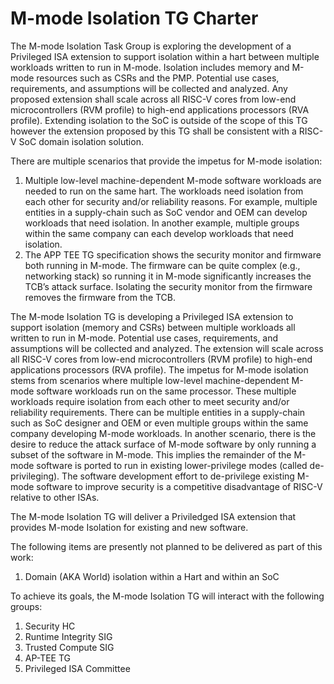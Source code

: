 # M-mode Isolation TG Charter

The M-mode Isolation Task Group is exploring the development of a Privileged ISA extension to support isolation within a hart between multiple workloads written to run in M-mode. Isolation includes memory and M-mode resources such as CSRs and the PMP. Potential use cases, requirements, and assumptions will be collected and analyzed. Any proposed extension shall scale across all RISC-V cores from low-end microcontrollers (RVM profile) to high-end applications processors (RVA profile). Extending isolation to the SoC is outside of the scope of this TG however the extension proposed by this TG shall be consistent with a RISC-V SoC domain isolation solution.

There are multiple scenarios that provide the impetus for M-mode isolation:

1. Multiple low-level machine-dependent M-mode software workloads are needed to run on the same hart. The workloads need isolation from each other for security and/or reliability reasons. For example, multiple entities in a supply-chain such as SoC vendor and OEM can develop workloads that need isolation. In another example, multiple groups within the same company can each develop workloads that need isolation.
2. The APP TEE TG specification shows the security monitor and firmware both running in M-mode. The firmware can be quite complex (e.g., networking stack) so running it in M-mode significantly increases the TCB’s attack surface. Isolating the security monitor from the firmware removes the firmware from the TCB.

The M-mode Isolation TG is developing a Privileged ISA extension to support isolation (memory and CSRs) between multiple workloads all written to run in M-mode. Potential use cases, requirements, and assumptions will be collected and analyzed. The extension will scale across all RISC-V cores from low-end microcontrollers (RVM profile) to high-end applications processors (RVA profile). The impetus for M-mode isolation stems from scenarios where multiple low-level machine-dependent M-mode software workloads run on the same processor. These multiple workloads require isolation from each other to meet security and/or reliability requirements. There can be multiple entities in a supply-chain such as SoC designer and OEM or even multiple groups within the same company developing M-mode workloads. In another scenario, there is the desire to reduce the attack surface of M-mode software by only running a subset of the software in M-mode. This implies the remainder of the M-mode software is ported to run in existing lower-privilege modes (called de-privileging). The software development effort to de-privilege existing M-mode software to improve security is a competitive disadvantage of RISC-V relative to other ISAs.

The M-mode Isolation TG will deliver a Priviledged ISA extension that provides M-mode Isolation for existing and new software.

The following items are presently not planned to be delivered as part of this work:

 1. Domain (AKA World) isolation within a Hart and within an SoC

To achieve its goals, the M-mode Isolation TG will interact with the following groups:

 1. Security HC
 2. Runtime Integrity SIG
 3. Trusted Compute SIG
 4. AP-TEE TG
 5. Privileged ISA Committee
